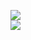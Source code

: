 [![](https://img.shields.io/badge/Made%20With-Github%20Spray-lightgrey.svg?style=for-the-badge&logo=github)](https://github.com/Annihil/github-spray#2318)  
[![](https://i.imgur.com/2DrTn0Z.gif)](https://github.com/Annihil/github-spray)